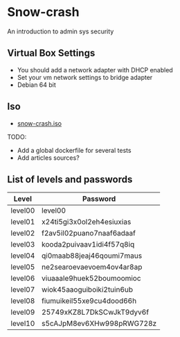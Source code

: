 # Snow-crash
An introduction to admin sys security

## Virtual Box Settings

- You should add a network adapter with DHCP enabled
- Set your vm network settings to bridge adapter
- Debian 64 bit

## Iso

- [snow-crash.iso](https://files.neryss.pw/random/snow-crash.iso)

TODO: 
- Add a global dockerfile for several tests
- Add articles sources?

## List of levels and passwords

| Level    | Password                  |
|----------|---------------------------|
| level00  | level00                   |
| level01  | x24ti5gi3x0ol2eh4esiuxias |
| level02  | f2av5il02puano7naaf6adaaf |
| level03  | kooda2puivaav1idi4f57q8iq |
| level04  | qi0maab88jeaj46qoumi7maus |
| level05  | ne2searoevaevoem4ov4ar8ap |
| level06  | viuaaale9huek52boumoomioc |
| level07  | wiok45aaoguiboiki2tuin6ub |
| level08  | fiumuikeil55xe9cu4dood66h |
| level09  | 25749xKZ8L7DkSCwJkT9dyv6f |
| level10  | s5cAJpM8ev6XHw998pRWG728z |